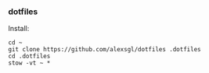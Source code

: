 ### dotfiles
Install:
```
cd ~
git clone https://github.com/alexsgl/dotfiles .dotfiles
cd .dotfiles
stow -vt ~ *
```

